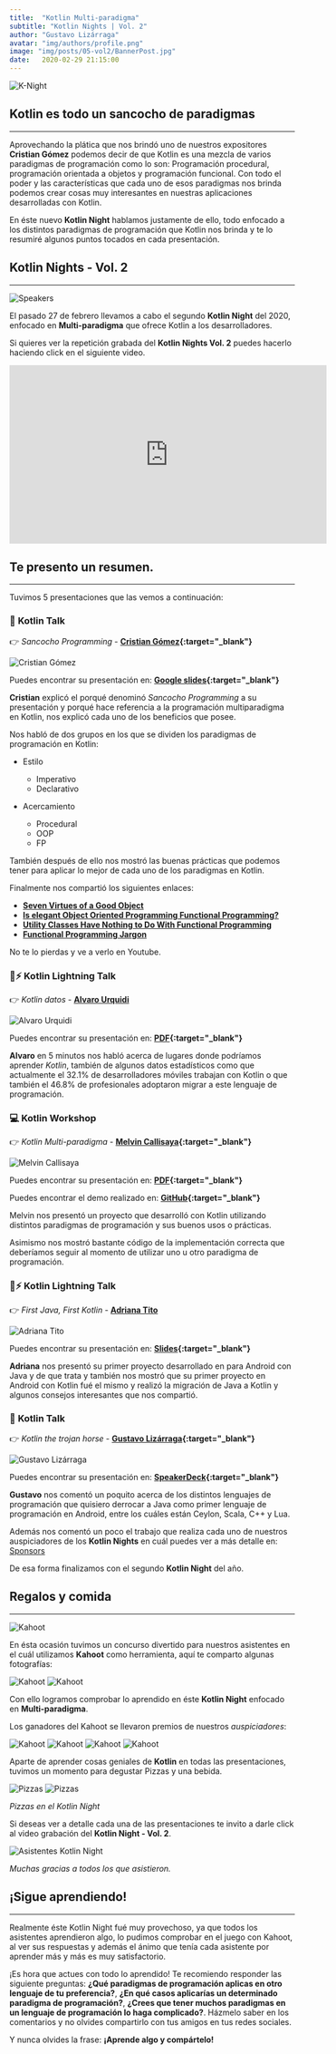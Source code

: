 ```yaml
---
title:  "Kotlin Multi-paradigma"
subtitle: "Kotlin Nights | Vol. 2"
author: "Gustavo Lizárraga"
avatar: "img/authors/profile.png"
image: "img/posts/05-vol2/BannerPost.jpg"
date:   2020-02-29 21:15:00
---
```


<img src="img/knights/knightlogo.png" alt="K-Night" class="responsive-logo">

## **Kotlin es todo un sancocho de paradigmas**
---

Aprovechando la plática que nos brindó uno de nuestros expositores **Cristian Gómez** podemos decir de que Kotlin es una mezcla de varios paradigmas de programación como lo son: Programación procedural, programación orientada a objetos y programación funcional. Con todo el poder y las características que cada uno de esos paradigmas nos brinda podemos crear cosas muy interesantes en nuestras aplicaciones desarrolladas con Kotlin.

En éste nuevo **Kotlin Night** hablamos justamente de ello, todo enfocado a los distintos paradigmas de programación que Kotlin nos brinda y te lo resumiré algunos puntos tocados en cada presentación.

## **Kotlin Nights - Vol. 2**
---

<img src="img/posts/05-vol2/BannerSpeakers.jpg" alt="Speakers" class="responsive">

El pasado 27 de febrero llevamos a cabo el segundo **Kotlin Night** del 2020, enfocado en **Multi-paradigma** que ofrece Kotlin a los desarrolladores.

Si quieres ver la repetición grabada del **Kotlin Nights Vol. 2** puedes hacerlo haciendo click en el siguiente video.

<div class="video-container">
<iframe width="560" height="315" src="https://www.youtube.com/embed/pDQ1ya8Ffps" frameborder="0" allow="accelerometer; autoplay; encrypted-media; gyroscope; picture-in-picture" allowfullscreen></iframe></div>

## **Te presento un resumen.**
---
Tuvimos 5 presentaciones que las vemos a continuación:

### 📢 **Kotlin Talk**

👉 *Sancocho Programming* - **[Cristian Gómez](http://linkedin.com/in/iyubinest/){:target="_blank"}**

<img src="img/posts/05-vol2/FotoCristian.jpg" alt="Cristian Gómez" class="responsive">

Puedes encontrar su presentación en: **[Google slides](https://docs.google.com/presentation/d/1prABeHtyOIZD8FeFjuu8JxUgHoRINAoKby9C9yKNij0/edit){:target="_blank"}**

**Cristian** explicó el porqué denominó *Sancocho Programming* a su presentación y porqué hace referencia a la programación multiparadigma en Kotlin, nos explicó cada uno de los beneficios que posee.

Nos habló de dos grupos en los que se dividen los paradigmas de programación en Kotlin:

- Estilo
    - Imperativo
    - Declarativo

- Acercamiento
    - Procedural
    - OOP
    - FP

También después de ello nos mostró las buenas prácticas que podemos tener para aplicar lo mejor de cada uno de los paradigmas en Kotlin.

Finalmente nos compartió los siguientes enlaces:
- **[Seven Virtues of a Good Object](https://www.yegor256.com/2014/11/20/seven-virtues-of-good-object.html)**
- **[Is elegant Object Oriented Programming Functional Programming?](https://medium.com/@danilomoliveira/is-elegant-object-oriented-programming-functional-programming-2fe46e45660f)**
- **[Utility Classes Have Nothing to Do With Functional Programming](https://www.yegor256.com/2015/02/20/utility-classes-vs-functional-programming.html)**
- **[Functional Programming Jargon](https://github.com/hemanth/functional-programming-jargon)**

No te lo pierdas y ve a verlo en Youtube.

### 📢⚡️ **Kotlin Lightning Talk**

👉 *Kotlin datos* - **[Alvaro Urquidi](https://www.facebook.com/Alvi.U)**

<img src="img/posts/05-vol2/FotoAlvaro.jpg" alt="Alvaro Urquidi" class="responsive">

Puedes encontrar su presentación en: **[PDF](https://drive.google.com/file/d/1PwbRdtsMYP8dqXZLl9INRcJf7aAQQpf5/view?usp=sharing){:target="_blank"}**

**Alvaro** en 5 minutos nos habló acerca de lugares donde podríamos aprender *Kotlin*, también de algunos datos estadísticos como que actualmente el 32.1% de desarrolladores móviles trabajan con Kotlin o que también el 46.8% de profesionales adoptaron migrar a este lenguaje de programación.

### 💻 **Kotlin Workshop**

👉 *Kotlin Multi-paradigma* - **[Melvin Callisaya](https://www.facebook.com/Matt2393){:target="_blank"}**

<img src="img/posts/05-vol2/FotoMelvin.jpg" alt="Melvin Callisaya" class="responsive">

Puedes encontrar su presentación en: **[PDF](https://drive.google.com/file/d/1QvBm4jsM05cKL694gZ0ViZoO_p5eloyu/view?usp=sharing){:target="_blank"}**

Puedes encontrar el demo realizado en: **[GitHub](https://github.com/matt2393/KotlinMultiparadigma){:target="_blank"}**

Melvin nos presentó un proyecto que desarrolló con Kotlin utilizando distintos paradigmas de programación y sus buenos usos o prácticas.

Asimismo nos mostró bastante código de la implementación correcta que deberíamos seguir al momento de utilizar uno u otro paradigma de programación.

### 📢⚡️ **Kotlin Lightning Talk**

👉 *First Java, First Kotlin* - **[Adriana Tito](https://www.facebook.com/adrianaselena.titoilasaca.3)**

<img src="img/posts/05-vol2/FotoAdriana.jpg" alt="Adriana Tito" class="responsive">

Puedes encontrar su presentación en: **[Slides](https://slides.com/adrianaselenatitoilasaca/deck/fullscreen#/){:target="_blank"}**

**Adriana** nos presentó su primer proyecto desarrollado en para Android con Java y de que trata y también nos mostró que su primer proyecto en Android con Kotlin fué el mismo y realizó la migración de Java a Kotlin y algunos consejos interesantes que nos compartió.

### 📢 **Kotlin Talk**

👉 *Kotlin the trojan horse* - **[Gustavo Lizárraga](https://lizarraga.dev){:target="_blank"}**

<img src="img/posts/05-vol2/FotoGustavo.jpg" alt="Gustavo Lizárraga" class="responsive">

Puedes encontrar su presentación en: **[SpeakerDeck](https://speakerdeck.com/lizarragadev/){:target="_blank"}**

 **Gustavo** nos comentó un poquito acerca de los distintos lenguajes de programación que quisiero derrocar a Java como primer lenguaje de programación en Android, entre los cuáles están Ceylon, Scala, C++ y Lua.

 Además nos comentó un poco el trabajo que realiza cada uno de nuestros auspiciadores de los **Kotlin Nights** en cuál puedes ver a más detalle en: [Sponsors](https://nights.kotlinlapaz.dev/#/2020/01/20/sponsors)


De esa forma finalizamos con el segundo **Kotlin Night** del año.

## **Regalos y comida**
---

<img src="img/posts/05-vol2/FotoPremios.jpg" alt="Kahoot" class="responsive">

En ésta ocasión tuvimos un concurso divertido para nuestros asistentes en el cuál utilizamos **Kahoot** como herramienta, aquí te comparto algunas fotografías:

<img src="img/posts/05-vol2/FotoKahoot1.jpg" alt="Kahoot" class="responsive">
<img src="img/posts/05-vol2/FotoKahoot2.jpg" alt="Kahoot" class="responsive">

Con ello logramos comprobar lo aprendido en éste **Kotlin Night** enfocado en **Multi-paradigma**.

Los ganadores del Kahoot se llevaron premios de nuestros *auspiciadores*:

<img src="img/posts/05-vol2/FotoGanadores.jpg" alt="Kahoot" class="responsive">
<img src="img/posts/05-vol2/FotoGanadores22.jpg" alt="Kahoot" class="responsive">
<img src="img/posts/05-vol2/FotoGanadores3.jpg" alt="Kahoot" class="responsive">
<img src="img/posts/05-vol2/FotoGanadores2.jpg" alt="Kahoot" class="responsive">

Aparte de aprender cosas geniales de **Kotlin** en todas las presentaciones, tuvimos un momento para degustar Pizzas y una bebida.

<img src="img/posts/05-vol2/FotoRefrigerio.jpg" alt="Pizzas" class="responsive">
<img src="img/posts/05-vol2/FotoRefrigerio2.jpg" alt="Pizzas" class="responsive">

*Pizzas en el Kotlin Night*

Si deseas ver a detalle cada una de las presentaciones te invito a darle click al video grabación del **Kotlin Night - Vol. 2**.

<img src="img/posts/05-vol2/FotoAsistentes.jpg" alt="Asistentes Kotlin Night" class="responsive">

*Muchas gracias a todos los que asistieron.*

## **¡Sigue aprendiendo!**
---
Realmente éste Kotlin Night fué muy provechoso, ya que todos los asistentes aprendieron algo, lo pudimos comprobar en el juego con Kahoot, al ver sus respuestas y además el ánimo que tenía cada asistente por aprender más y más es muy satisfactorio.

¡Es hora que actues con todo lo aprendido!
Te recomiendo responder las siguiente preguntas:
**¿Qué paradigmas de programación aplicas en otro lenguaje de tu preferencia?**, **¿En qué casos aplicarías un determinado paradigma de programación?**, **¿Crees que tener muchos paradigmas en un lenguaje de programación lo haga complicado?**. Házmelo saber en los comentarios y no olvides compartirlo con tus amigos en tus redes sociales.

Y nunca olvides la frase: **¡Aprende algo y compártelo!**
